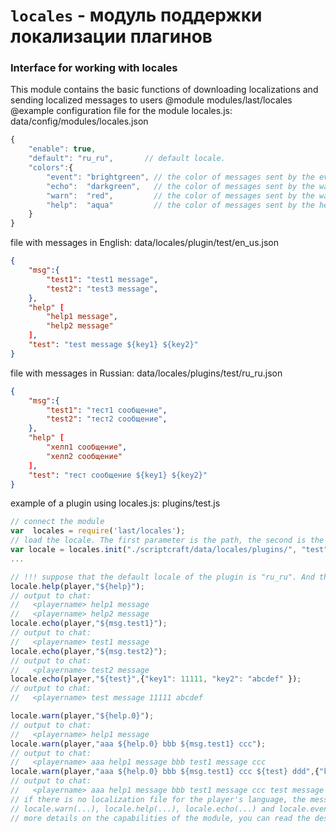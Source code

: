 <!-- TITLE: Locales -->
<!-- SUBTITLE:модуль поддержки локализации плагинов -->

# `locales` - модуль поддержки локализации плагинов
### Interface for working with locales
This module contains the basic functions of downloading localizations and sending localized messages to users
@module modules/last/locales
@example
configuration file for the module locales.js: data/config/modules/locales.json

```javascript
{
    "enable": true,
    "default": "ru_ru",       // default locale.
    "colors":{
        "event": "brightgreen", // the color of messages sent by the event function
        "echo":  "darkgreen",   // the color of messages sent by the warn function
        "warn":  "red",         // the color of messages sent by the warn function
        "help":  "aqua"         // the color of messages sent by the help function
    }
}
```


file with messages in English: data/locales/plugin/test/en_us.json
```json
{
    "msg":{
        "test1": "test1 message",
        "test2": "test3 message",
    },
    "help" [
        "help1 message",
        "help2 message"
    ],
    "test": "test message ${key1} ${key2}"
}
```
file with messages in Russian: data/locales/plugins/test/ru_ru.json
```json
{
    "msg":{
        "test1": "тест1 сообщение",
        "test2": "тест2 сообщение",
    },
    "help" [
        "хелп1 сообщение",
        "хелп2 сообщение"
    ],
    "test": "тест сообщение ${key1} ${key2}"
}
```
example of a plugin using locales.js: plugins/test.js
```javascript
// connect the module
var  locales = require('last/locales');
// load the locale. The first parameter is the path, the second is the module name, the third is the default language of the plug-in
var locale = locales.init("./scriptcraft/data/locales/plugins/", "test", "ru_ru");
...

// !!! suppose that the default locale of the plugin is "ru_ru". And the user in his minecraft client exposed English
locale.help(player,"${help}"); 
// output to chat:
//   <playername> help1 message
//   <playername> help2 message
locale.echo(player,"${msg.test1}"); 
// output to chat:
//   <playername> test1 message
locale.echo(player,"${msg.test2}"); 
// output to chat:
//   <playername> test2 message
locale.echo(player,"${test}",{"key1": 11111, "key2": "abcdef" }); 
// output to chat:
//   <playername> test message 11111 abcdef

locale.warn(player,"${help.0}"); 
// output to chat:
//   <playername> help1 message
locale.warn(player,"aaa ${help.0} bbb ${msg.test1} ccc"); 
// output to chat:
//   <playername> aaa help1 message bbb test1 message ccc
locale.warn(player,"aaa ${help.0} bbb ${msg.test1} ccc ${test} ddd",{"key1": 11111, "key2": "value of key2" }); 
// output to chat:
//   <playername> aaa help1 message bbb test1 message ccc test message 11111 value of key2 ddd
// if there is no localization file for the player's language, the messages will be displayed in the language specified when calling locales.init(...)
// locale.warn(...), locale.help(...), locale.echo(...) and locale.event(...) differ only in text messages, otherwise their functionality is identical.
// more details on the capabilities of the module, you can read the description of its functions.
```